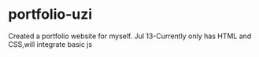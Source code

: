 # portfolio-uzi
Created a portfolio website for myself.
Jul 13-Currently only has HTML and CSS,will integrate basic js
